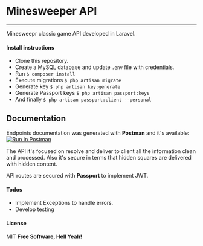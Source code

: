 # Minesweeper API
-------
Minesweepr classic game API developed in Laravel.

#### Install instructions

- Clone this repository.
- Create a MySQL database and update ```.env``` file with credentials.
- Run ``$ composer install``
- Execute migrations ``$ php artisan migrate``
- Generate key ``$ php artisan key:generate``
- Generate Passport keys ``$ php artisan passport:keys``
- And finally ```$ php artisan passport:client --personal```

## Documentation

Endpoints documentation was generated with **Postman** and it's available: 
[![Run in Postman](https://run.pstmn.io/button.svg)](https://documenter.getpostman.com/view/134204/T1LQfkDq?version=latest)

The API it's focused on resolve and deliver to client all the information clean and processed. Also it's secure in terms that hidden squares are delivered with hidden content.

API routes are secured with **Passport** to implement JWT.

#### Todos

- Implement Exceptions to handle errors.
- Develop testing

#### License
MIT
**Free Software, Hell Yeah!**

